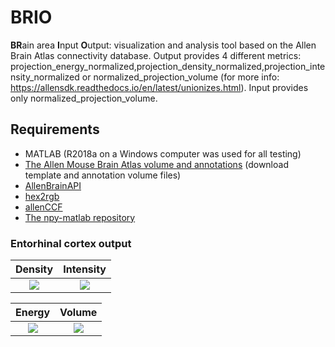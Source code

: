 # BRIO
**BR**ain area **I**nput **O**utput: visualization and analysis tool based on the Allen Brain Atlas connectivity database. Output provides 4 different metrics: projection_energy_normalized,projection_density_normalized,projection_intensity_normalized or normalized_projection_volume (for more info: https://allensdk.readthedocs.io/en/latest/unionizes.html). Input provides only normalized_projection_volume.

## Requirements
- MATLAB (R2018a on a Windows computer was used for all testing)
- [The Allen Mouse Brain Atlas volume and annotations](http://data.cortexlab.net/allenCCF/) (download template and annotation volume files) 
- [AllenBrainAPI](https://github.com/SainsburyWellcomeCentre/AllenBrainAPI) 
- [hex2rgb](https://www.mathworks.com/matlabcentral/fileexchange/46289-rgb2hex-and-hex2rgb) 
- [allenCCF](https://github.com/cortex-lab/allenCCF) 
- [The npy-matlab repository](http://github.com/kwikteam/npy-matlab)


### Entorhinal cortex output ###
Density            |  Intensity
:------:|:-----:
![](https://github.com/RobertoDF/BRIO/blob/master/Suppl/EC%20projection%20density.gif)  |  ![](https://github.com/RobertoDF/BRIO/blob/master/Suppl/EC%20projection%20intensity.gif)

Energy            |  Volume
:------:|:-----:
![](https://github.com/RobertoDF/BRIO/blob/master/Suppl/EC%20projection%20energy.gif)  |  ![](https://github.com/RobertoDF/BRIO/blob/master/Suppl/EC%20projection%20volume.gif)




